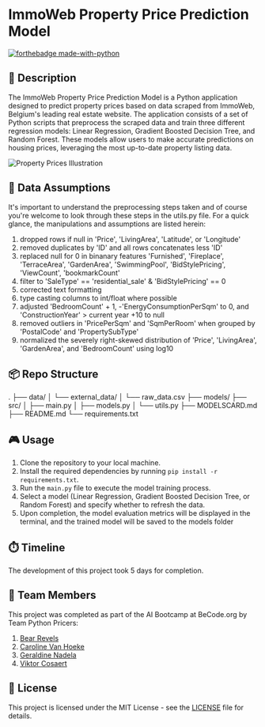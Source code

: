 # ImmoWeb Property Price Prediction Model

[![forthebadge made-with-python](https://ForTheBadge.com/images/badges/made-with-python.svg)](https://www.python.org/)

## 📒 Description

The ImmoWeb Property Price Prediction Model is a Python application designed to predict property prices based on data scraped from ImmoWeb, Belgium's leading real estate website. The application consists of a set of Python scripts that preprocess the scraped data and train three different regression models: Linear Regression, Gradient Boosted Decision Tree, and Random Forest. These models allow users to make accurate predictions on housing prices, leveraging the most up-to-date property listing data.

![Property Prices Illustration](https://media.istockphoto.com/id/932743856/vector/property-prices-illustration.jpg?s=612x612&w=0&k=20&c=MpCykgUFuTxQje0JksjDApv9u5ywb5nkJE0brZ-4GiA=)

## 🧩 Data Assumptions

It's important to understand the preprocessing steps taken and of course you're welcome to look through these steps in the utils.py file. For a quick glance, the manipulations and assumptions are listed herein:
1. dropped rows if null in 'Price', 'LivingArea', 'Latitude', or 'Longitude'
2. removed duplicates by 'ID' and all rows concatenates less 'ID'
3. replaced null for 0 in binanary features 'Furnished', 'Fireplace', 'TerraceArea', 'GardenArea', 'SwimmingPool', 'BidStylePricing', 'ViewCount', 'bookmarkCount'
4. filter to 'SaleType' == 'residential_sale' & 'BidStylePricing' == 0
5. corrected text formatting
6. type casting columns to int/float where possible
7. adjusted 'BedroomCount' + 1, -'EnergyConsumptionPerSqm' to 0, and 'ConstructionYear' > current year +10 to null
8. removed outliers in 'PricePerSqm' and 'SqmPerRoom' when grouped by 'PostalCode' and 'PropertySubType'
9. normalized the severely right-skewed distribution of 'Price', 'LivingArea', 'GardenArea', and 'BedroomCount' using log10

## 📦 Repo Structure

.
├── data/
│ └── external_data/
│ └── raw_data.csv
├── models/
├── src/
│ ├── main.py
│ ├── models.py
│ └── utils.py
├── MODELSCARD.md
├── README.md
└── requirements.txt

## 🎮 Usage

1. Clone the repository to your local machine.
2. Install the required dependencies by running `pip install -r requirements.txt`.
3. Run the `main.py` file to execute the model training process.
4. Select a model (Linear Regression, Gradient Boosted Decision Tree, or Random Forest) and specify whether to refresh the data.
5. Upon completion, the model evaluation metrics will be displayed in the terminal, and the trained model will be saved to the models folder

## ⏱️ Timeline

The development of this project took 5 days for completion.

## 📌 Team Members

This project was completed as part of the AI Bootcamp at BeCode.org by Team Python Pricers:

1. [Bear Revels](https://www.linkedin.com/in/bear-revels/)
2. [Caroline Van Hoeke](https://www.linkedin.com/in/caroline-van-hoeke-8a3b87123/)
3. [Geraldine Nadela](https://www.linkedin.com/in/geraldine-nadela-60827a11)
4. [Viktor Cosaert](https://www.linkedin.com/in/viktor-cosaert/)

## 📝 License

This project is licensed under the MIT License - see the [LICENSE](LICENSE) file for details.
